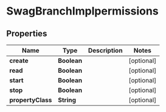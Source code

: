 
# SwagBranchImplpermissions

## Properties
Name | Type | Description | Notes
------------ | ------------- | ------------- | -------------
**create** | **Boolean** |  |  [optional]
**read** | **Boolean** |  |  [optional]
**start** | **Boolean** |  |  [optional]
**stop** | **Boolean** |  |  [optional]
**propertyClass** | **String** |  |  [optional]



